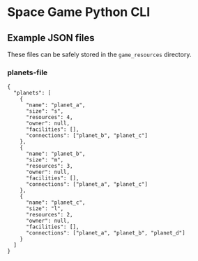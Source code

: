 # Space Game Python CLI

## Example JSON files
These files can be safely stored in the `game_resources` directory. 

### planets-file
```
{
  "planets": [
    {
      "name": "planet_a",
      "size": "s",
      "resources": 4,
      "owner": null,
      "facilities": [],
      "connections": ["planet_b", "planet_c"]
    },
    {
      "name": "planet_b",
      "size": "m",
      "resources": 3,
      "owner": null,
      "facilities": [],
      "connections": ["planet_a", "planet_c"]
    },
    {
      "name": "planet_c",
      "size": "l",
      "resources": 2,
      "owner": null,
      "facilities": [],
      "connections": ["planet_a", "planet_b", "planet_d"]
    }
  ]
}
```